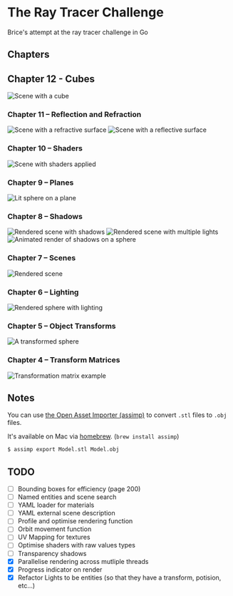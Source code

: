 # The Ray Tracer Challenge

Brice's attempt at the ray tracer challenge in Go

## Chapters

## Chapter 12 - Cubes

![Scene with a cube](output/chapter12.png)

### Chapter 11 – Reflection and Refraction

![Scene with a refractive surface](output/chapter11-refraction.png)
![Scene with a reflective surface](output/chapter11-reflection.png)


### Chapter 10 – Shaders

![Scene with shaders applied](output/chapter10.png)

### Chapter 9 – Planes

![Lit sphere on a plane](output/chapter9.png)

### Chapter 8 – Shadows

![Rendered scene with shadows](output/chapter8.png)
![Rendered scene with multiple lights](output/chapter8/chapter8-multilight.png)
![Animated render of shadows on a sphere](output/chapter8/animation/out.gif)

### Chapter 7 – Scenes

![Rendered scene](output/chapter7.png)

### Chapter 6 – Lighting

![Rendered sphere with lighting](output/chapter6.png)

### Chapter 5 – Object Transforms

![A transformed sphere](output/chapter5.png)

### Chapter 4 – Transform Matrices

![Transformation matrix example](output/chapter4.png)

## Notes

You can use [the Open Asset Importer (assimp)](https://github.com/assimp/assimp) to convert `.stl` files to `.obj` files.

It's available on Mac via [homebrew](https://brew.sh/). (`brew install assimp`)

```bash
$ assimp export Model.stl Model.obj
```

## TODO

- [ ] Bounding boxes for efficiency (page 200)
- [ ] Named entities and scene search
- [ ] YAML loader for materials
- [ ] YAML external scene description
- [ ] Profile and optimise rendering function
- [ ] Orbit movement function
- [ ] UV Mapping for textures
- [ ] Optimise shaders with raw values types
- [ ] Transparency shadows
- [x] Parallelise rendering across mutliple threads
- [x] Progress indicator on render
- [x] Refactor Lights to be entities (so that they have a transform, potision, etc...)